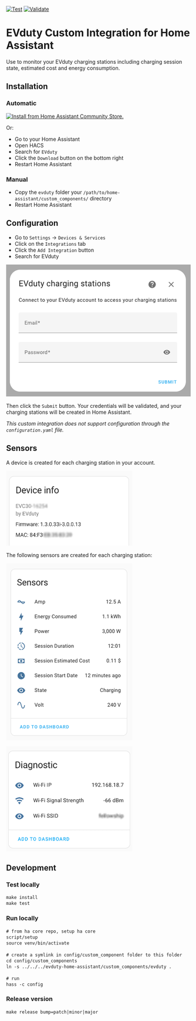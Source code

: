 [![Test](https://github.com/happydev-ca/evduty-home-assistant/actions/workflows/test.yml/badge.svg)](https://github.com/happydev-ca/evduty-home-assistant/actions/workflows/test.yml)
[![Validate](https://github.com/happydev-ca/evduty-home-assistant/actions/workflows/validate.yml/badge.svg)](https://github.com/happydev-ca/evduty-home-assistant/actions/workflows/validate.yml)

# EVduty Custom Integration for Home Assistant

Use to monitor your EVduty charging stations including charging session state, estimated cost and energy consumption.

## Installation

### Automatic

[![Install from Home Assistant Community Store.](https://my.home-assistant.io/badges/hacs_repository.svg)](https://my.home-assistant.io/redirect/hacs_repository/?owner=happydev-ca&repository=evduty-home-assistant&category=integration)

Or:

- Go to your Home Assistant
- Open HACS
- Search for `EVduty`
- Click the `Download` button on the bottom right
- Restart Home Assistant

### Manual

- Copy the `evduty` folder your `/path/to/home-assistant/custom_components/` directory
- Restart Home Assistant

## Configuration

- Go to `Settings` -> `Devices & Services`
- Click on the `Integrations` tab
- Click the `Add Integration` button
- Search for EVduty

![Configuration](.img/config.png)

Then click the `Submit` button. Your credentials will be validated, and your charging stations will be created in Home Assistant.

*This custom integration does not support configuration through the `configuration.yaml` file.*

## Sensors

A device is created for each charging station in your account. 

![Device](./.img/device.png)

The following sensors are created for each charging station:

![Sensors](./.img/sensors.png)

![Diagnostic](./.img/diagnostic.png)

## Development

### Test locally

```shell
make install
make test
```

### Run locally

```shell
# from ha core repo, setup ha core
script/setup
source venv/bin/activate

# create a symlink in config/custom_component folder to this folder
cd config/custom_components
ln -s ../../../evduty-home-assistant/custom_components/evduty .

# run
hass -c config
```

### Release version

```shell
make release bump=patch|minor|major
```
